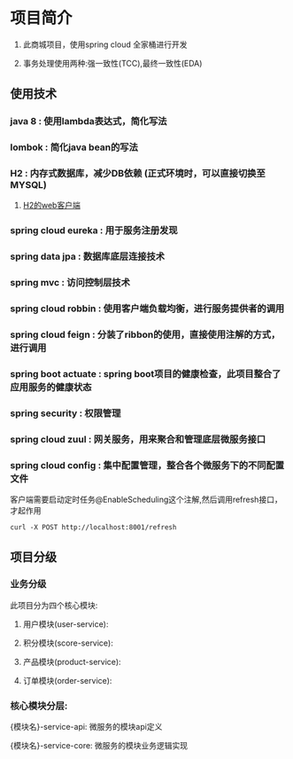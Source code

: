 # 项目简介

1. 此商城项目，使用spring cloud 全家桶进行开发

2. 事务处理使用两种:强一致性(TCC),最终一致性(EDA)


## 使用技术

### java 8 : 使用lambda表达式，简化写法

### lombok : 简化java bean的写法

### H2 : 内存式数据库，减少DB依赖 (正式环境时，可以直接切换至MYSQL)

1. [H2的web客户端](https://github.com/lrwinx/shop/wiki/h2%E6%95%B0%E6%8D%AE%E5%BA%93%E7%9A%84web%E5%AE%A2%E6%88%B7%E7%AB%AF)

### spring cloud eureka : 用于服务注册发现

### spring data jpa : 数据库底层连接技术

### spring mvc : 访问控制层技术

### spring cloud robbin : 使用客户端负载均衡，进行服务提供者的调用

### spring cloud feign : 分装了ribbon的使用，直接使用注解的方式，进行调用

### spring boot actuate : spring boot项目的健康检查，此项目整合了应用服务的健康状态

### spring security : 权限管理

### spring cloud zuul : 网关服务，用来聚合和管理底层微服务接口

### spring cloud config : 集中配置管理，整合各个微服务下的不同配置文件


客户端需要启动定时任务@EnableScheduling这个注解,然后调用refresh接口，才起作用
     
    curl -X POST http://localhost:8001/refresh
    


## 项目分级

### 业务分级

此项目分为四个核心模块:

1. 用户模块(user-service):

1. 积分模块(score-service):

1. 产品模块(product-service):

1. 订单模块(order-service):


### 核心模块分层:

{模块名}-service-api: 微服务的模块api定义

{模块名}-service-core: 微服务的模块业务逻辑实现



